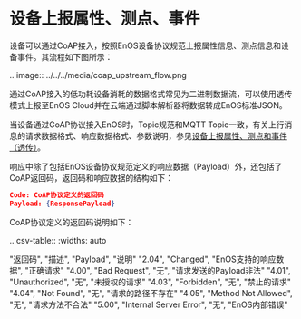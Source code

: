 # 设备上报属性、测点、事件

设备可以通过CoAP接入，按照EnOS设备协议规范上报属性信息、测点信息和设备事件。其流程如下图所示：

.. image:: ../../../media/coap_upstream_flow.png

通过CoAP接入的低功耗设备消耗的数据格式常见为二进制数据流，可以使用透传模式上报至EnOS Cloud并在云端通过脚本解析器将数据转成EnOS标准JSON。

当设备通过CoAP协议接入EnOS时，Topic规范和MQTT Topic一致，有关上行消息的请求数据格式、响应数据格式、参数说明，参见[设备上报属性、测点和事件（透传）](../../mqtt/upstream/device_else/report_event_pass)。

响应中除了包括EnOS设备协议规范定义的响应数据（Payload）外，还包括了CoAP返回码，返回码和响应数据的结构如下：

```json
Code: CoAP协议定义的返回码
Payload: {ResponsePayload}
``` 

CoAP协议定义的返回码说明如下：


.. csv-table::
   :widths: auto

   "返回码", "描述", "Payload", "说明"
   "2.04", "Changed", "EnOS支持的响应数据", "正确请求"
   "4.00", "Bad Request", "无", "请求发送的Payload非法"
   "4.01", "Unauthorized", "无", "未授权的请求"
   "4.03", "Forbidden", "无", "禁止的请求"
   "4.04", "Not Found", "无", "请求的路径不存在"
   "4.05", "Method Not Allowed", "无", "请求方法不合法"
   "5.00", "Internal Server Error", "无", "EnOS内部错误"

<!--end-->
